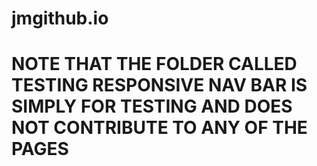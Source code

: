 # jmgithub.io

# NOTE THAT THE FOLDER CALLED TESTING RESPONSIVE NAV BAR IS SIMPLY FOR TESTING AND DOES NOT CONTRIBUTE TO ANY OF THE PAGES